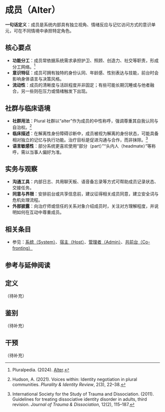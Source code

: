 # 成员（Alter）

**一句话定义**：成员是系统内部具有独立视角、情绪反应与记忆访问方式的意识单元，可在不同情境中承担特定角色。

## 核心要点

- **功能分工**：成员常依据系统需求承担护卫、照顾、创造力、社交等职责，形成分工网络。[^pluralpedia-alter]
- **意识特征**：成员可拥有独特的身份认同、年龄感、性别表达与技能，前台时会影响身体语言与决策风格。
- **流动性**：成员的清晰度与活跃程度并非固定；有些可能长期沉睡或与他者融合，另一些则在压力或情绪触发下出现。

## 社群与临床语境

- **社群用法**：Plural 社群以“alter”作为成员的中性称呼，强调尊重其自我认同与自治权。[^hudson2021]
- **临床描述**：在解离性身份障碍诊断中，成员被视为解离的身份状态，可能具备相对独立的记忆与执行功能。治疗目标是促进沟通与合作，而非抹除。[^isstd2011]
- **语言敏感性**：部分系统更喜欢使用“部分（part）”“头内人（headmate）”等称呼，需以当事人偏好为准。

## 实务与观察

- **沟通工具**：内部日志、共用聊天板、语音备忘录等方式可帮助成员记录状态、交接任务。
- **同意与界限**：安排前台或共享信息前，建议征得相关成员同意，建立安全词与危机处理流程。
- **外部披露**：向治疗师或信任的关系对象介绍成员时，关注对方理解程度，并说明如何在互动中尊重成员。

## 相关条目

- 参见：[系统（System）](entries/系统体验与机制/System.md)、[宿主（Host）](entries/系统角色与类型/Host.md)、[管理者（Admin）](entries/系统角色与类型/Admin.md)、[共前台（Co-fronting）](entries/系统体验与机制/Co-Fronting.md)

## 参考与延伸阅读

[^pluralpedia-alter]: Pluralpedia. (2024). [Alter](https://pluralpedia.org/w/Alter).
[^hudson2021]: Hudson, A. (2021). Voices within: Identity negotiation in plural communities. *Plurality & Identity Review*, 2(3), 22–38.
[^isstd2011]: International Society for the Study of Trauma and Dissociation. (2011). Guidelines for treating dissociative identity disorder in adults, third revision. *Journal of Trauma & Dissociation*, 12(2), 115–187.

## 定义

（待补充）

## 鉴别

（待补充）

## 干预

（待补充）
